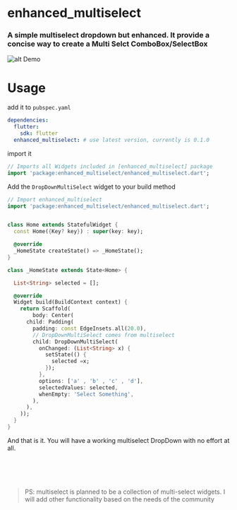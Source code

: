 # enhanced_multiselect

### A simple multiselect dropdown but enhanced. It provide a concise way to create a Multi Selct ComboBox/SelectBox

![alt Demo](https://miro.medium.com/max/2548/1*94vYfiJSmzMaWIX0zfm9oA.gif "Demo")

# Usage

add it to `pubspec.yaml`

```yaml
dependencies:
  flutter:
    sdk: flutter
  enhanced_multiselect: # use latest version, currently is 0.1.0
```

import it

```dart
// Imports all Widgets included in [enhanced_multiselect] package
import 'package:enhanced_multiselect/enhanced_multiselect.dart';
```

Add the `DropDownMultiSelect` widget to your build method

```dart
// Import enhanced_multiselect
import 'package:enhanced_multiselect/enhanced_multiselect.dart';


class Home extends StatefulWidget {
  const Home({Key? key}) : super(key: key);

  @override
  _HomeState createState() => _HomeState();
}

class _HomeState extends State<Home> {

  List<String> selected = [];

  @override
  Widget build(BuildContext context) {
    return Scaffold(
        body: Center(
      child: Padding(
        padding: const EdgeInsets.all(20.0),
        // DropDownMultiSelect comes from multiselect
        child: DropDownMultiSelect(
          onChanged: (List<String> x) {
            setState(() {
              selected =x;
            });
          },
          options: ['a' , 'b' , 'c' , 'd'],
          selectedValues: selected,
          whenEmpty: 'Select Something',
        ),
      ),
    ));
  }
}

```

And that is it. You will have a working multiselect DropDown with no effort at all.  
\
&nbsp;
\
&nbsp;
\
&nbsp;

> PS: multiselect is planned to be a collection of multi-select widgets. I will add other functionality based on the needs of the community
